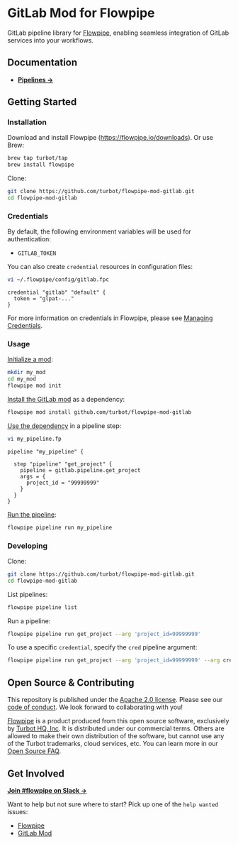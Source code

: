 # GitLab Mod for Flowpipe

GitLab pipeline library for [Flowpipe](https://flowpipe.io), enabling seamless integration of GitLab services into your workflows.

## Documentation

- **[Pipelines →](https://hub.flowpipe.io/mods/turbot/gitlab/pipelines)**

## Getting Started

### Installation

Download and install Flowpipe (https://flowpipe.io/downloads). Or use Brew:

```sh
brew tap turbot/tap
brew install flowpipe
```

Clone:

```sh
git clone https://github.com/turbot/flowpipe-mod-gitlab.git
cd flowpipe-mod-gitlab
```

### Credentials

By default, the following environment variables will be used for authentication:

- `GITLAB_TOKEN`

You can also create `credential` resources in configuration files:

```sh
vi ~/.flowpipe/config/gitlab.fpc
```

```hcl
credential "gitlab" "default" {
  token = "glpat-..."
}
```

For more information on credentials in Flowpipe, please see [Managing Credentials](https://flowpipe.io/docs/run/credentials).

### Usage

[Initialize a mod](https://flowpipe.io/docs/build/index#initializing-a-mod):

```sh
mkdir my_mod
cd my_mod
flowpipe mod init
```

[Install the GitLab mod](https://flowpipe.io/docs/build/mod-dependencies#mod-dependencies) as a dependency:

```sh
flowpipe mod install github.com/turbot/flowpipe-mod-gitlab
```

[Use the dependency](https://flowpipe.io/docs/build/write-pipelines/index) in a pipeline step:

```sh
vi my_pipeline.fp
```

```hcl
pipeline "my_pipeline" {

  step "pipeline" "get_project" {
    pipeline = gitlab.pipeline.get_project
    args = {
      project_id = "99999999"
    }
  }
}
```

[Run the pipeline](https://flowpipe.io/docs/run/pipelines):

```sh
flowpipe pipeline run my_pipeline
```

### Developing

Clone:

```sh
git clone https://github.com/turbot/flowpipe-mod-gitlab.git
cd flowpipe-mod-gitlab
```

List pipelines:

```sh
flowpipe pipeline list
```

Run a pipeline:

```sh
flowpipe pipeline run get_project --arg 'project_id=99999999'
```

To use a specific `credential`, specify the `cred` pipeline argument:

```sh
flowpipe pipeline run get_project --arg 'project_id=99999999' --arg cred=gitlab_profile
```

## Open Source & Contributing

This repository is published under the [Apache 2.0 license](https://www.apache.org/licenses/LICENSE-2.0). Please see our [code of conduct](https://github.com/turbot/.github/blob/main/CODE_OF_CONDUCT.md). We look forward to collaborating with you!

[Flowpipe](https://flowpipe.io) is a product produced from this open source software, exclusively by [Turbot HQ, Inc](https://turbot.com). It is distributed under our commercial terms. Others are allowed to make their own distribution of the software, but cannot use any of the Turbot trademarks, cloud services, etc. You can learn more in our [Open Source FAQ](https://turbot.com/open-source).

## Get Involved

**[Join #flowpipe on Slack →](https://flowpipe.io/community/join)**

Want to help but not sure where to start? Pick up one of the `help wanted` issues:

- [Flowpipe](https://github.com/turbot/flowpipe/labels/help%20wanted)
- [GitLab Mod](https://github.com/turbot/flowpipe-mod-gitlab/labels/help%20wanted)
